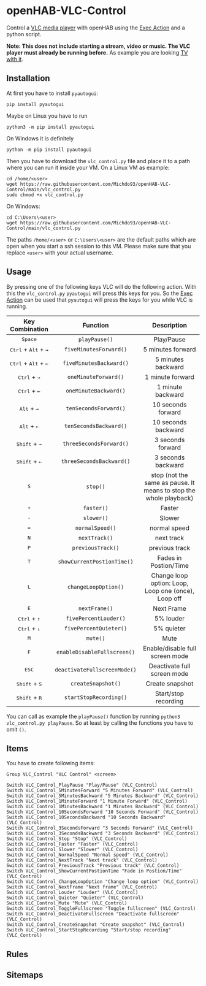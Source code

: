 # openHAB-VLC-Control
Control a [VLC media player](https://www.videolan.org/vlc) with openHAB using the [Exec Action](https://www.openhab.org/docs/configuration/actions.html#exec-actions) and a python script.

**Note: This does not include starting a stream, video or music. The VLC player must already be running before.** As example you are looking [TV with it](https://github.com/Michdo93/openHAB-web-tv).

## Installation

At first you have to install `pyautogui`:

```
pip install pyautogui
```

Maybe on Linux you have to run

```
python3 -m pip install pyautogui
```

On Windows it is definitely

```
python -m pip install pyautogui
```

Then you have to download the `vlc_control.py` file and place it to a path where you can run it inside your VM. On a Linux VM as example:

```
cd /home/<user>
wget https://raw.githubusercontent.com/Michdo93/openHAB-VLC-Control/main/vlc_control.py
sudo chmod +x vlc_control.py
```

On Windows:

```
cd C:\Users\<user>
wget https://raw.githubusercontent.com/Michdo93/openHAB-VLC-Control/main/vlc_control.py
```

The paths `/home/<user>` or `C:\Users\<user>` are the default paths which are open when you start a ssh session to this VM. Please make sure that you replace `<user>` with your actual username.

## Usage

By pressing one of the following keys VLC will do the following action. With this the `vlc_control.py` `pyautogui` will press this keys for you. So the [Exec Action](https://www.openhab.org/docs/configuration/actions.html#exec-actions) can be used that `pyautogui` will press the keys for you while VLC is running.

| Key Combination | Function | Description |
| :-------------: |:-------------:| :-----:|
| <kbd>Space</kbd> | `playPause()` | Play/Pause |
| <kbd>Ctrl</kbd> + <kbd>Alt</kbd> + <kbd>→</kbd> | `fiveMinutesForward()` | 5 minutes forward |
| <kbd>Ctrl</kbd> + <kbd>Alt</kbd> + <kbd>←</kbd> | `fiveMinutesBackward()` | 5 minutes backward |
| <kbd>Ctrl</kbd> + <kbd>→</kbd> | `oneMinuteForward()` | 1 minute forward |
| <kbd>Ctrl</kbd> + <kbd>←</kbd> | `oneMinuteBackward()` | 1 minute backward |
| <kbd>Alt</kbd> + <kbd>→</kbd> | `tenSecondsForward()` | 10 seconds forward |
| <kbd>Alt</kbd> + <kbd>←</kbd> | `tenSecondsBackward()` | 10 seconds backward |
| <kbd>Shift</kbd> + <kbd>→</kbd> | `threeSecondsForward()` | 3 seconds forward |
| <kbd>Shift</kbd> + <kbd>←</kbd> | `threeSecondsBackward()` | 3 seconds backward |
| <kbd>S</kbd> | `stop()` | stop (not the same as pause. It means to stop the whole playback) |
| <kbd>+</kbd> | `faster()` | Faster |
| <kbd>-</kbd> | `slower()` | Slower |
| <kbd>=</kbd> | `normalSpeed()` | normal speed |
| <kbd>N</kbd> | `nextTrack()` | next track |
| <kbd>P</kbd> | `previousTrack()` | previous track |
| <kbd>T</kbd> | `showCurrentPostionTime()` | Fades in Postion/Time |
| <kbd>L</kbd> | `changeLoopOption()` | Change loop option: Loop, Loop one (once), Loop off |
| <kbd>E</kbd> | `nextFrame()` | Next Frame |
| <kbd>Ctrl</kbd> + <kbd>↑</kbd> | `fivePercentLouder()` | 5% louder |
| <kbd>Ctrl</kbd> + <kbd>↓</kbd> | `fivePercentQuieter()` | 5% quieter |
| <kbd>M</kbd> | `mute()` | Mute |
| <kbd>F</kbd> | `enableDisableFullscreen()` | Enable/disable full screen mode |
| <kbd>ESC</kbd> | `deactivateFullscreenMode()` | Deactivate full screen mode |
| <kbd>Shift</kbd> + <kbd>S</kbd> | `createSnapshot()` | Create snapshot |
| <kbd>Shift</kbd> + <kbd>R</kbd> | `startStopRecording()` | Start/stop recording |

You can call as example the `playPause()` function by running `python3 vlc_control.py playPause`. So at least by calling the functions you have to omit `()`.

## Items

You have to create following items:

```
Group VLC_Control "VLC Control" <screen>

Switch VLC_Control_PlayPause "Play/Pause" (VLC_Control)
Switch VLC_Control_5MinutesForward "5 Minutes Forward" (VLC_Control)
Switch VLC_Control_5MinutesBackward "5 Minutes Backward" (VLC_Control)
Switch VLC_Control_1MinuteForward "1 Minute Forward" (VLC_Control)
Switch VLC_Control_1MinutesBackward "1 Minutes Backward" (VLC_Control)
Switch VLC_Control_10SecondsForward "10 Seconds Forward" (VLC_Control)
Switch VLC_Control_10SecondsBackward "10 Seconds Backward" (VLC_Control)
Switch VLC_Control_3SecondsForward "3 Seconds Forward" (VLC_Control)
Switch VLC_Control_3SecondsBackward "3 Seconds Backward" (VLC_Control)
Switch VLC_Control_Stop "Stop" (VLC_Control)
Switch VLC_Control_Faster "Faster" (VLC_Control)
Switch VLC_Control_Slower "Slower" (VLC_Control)
Switch VLC_Control_NormalSpeed "Normal speed" (VLC_Control)
Switch VLC_Control_NextTrack "Next track" (VLC_Control)
Switch VLC_Control_PreviousTrack "Previous track" (VLC_Control)
Switch VLC_Control_ShowCurrentPostionTime "Fade in Postion/Time" (VLC_Control)
Switch VLC_Control_ChangeLoopOption "Change loop option" (VLC_Control)
Switch VLC_Control_NextFrame "Next frame" (VLC_Control)
Switch VLC_Control_Louder "Louder" (VLC_Control)
Switch VLC_Control_Quieter "Quieter" (VLC_Control)
Switch VLC_Control_Mute "Mute" (VLC_Control)
Switch VLC_Control_ToggleFullscreen "Toggle fullscreen" (VLC_Control)
Switch VLC_Control_DeactivateFullscreen "Deactivate fullscreen" (VLC_Control)
Switch VLC_Control_CreateSnapshot "Create snapshot" (VLC_Control)
Switch VLC_Control_StartStopRecording "Start/stop recording" (VLC_Control)
```

## Rules

## Sitemaps
